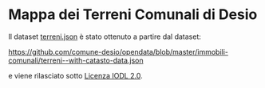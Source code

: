 # Mappa dei Terreni Comunali di Desio

Il dataset [terreni.json](terreni.json) è stato ottenuto a partire dal dataset:

https://github.com/comune-desio/opendata/blob/master/immobili-comunali/terreni--with-catasto-data.json

e viene rilasciato sotto [Licenza IODL 2.0](LICENSE.md).
